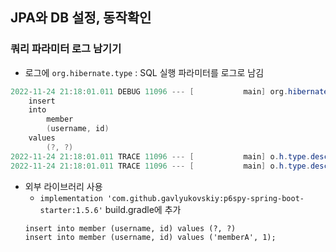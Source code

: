 ## JPA와 DB 설정, 동작확인

### 쿼리 파라미터 로그 남기기
- 로그에 ``org.hibernate.type`` : SQL 실행 파라미터를 로그로 남김
```java
2022-11-24 21:18:01.011 DEBUG 11096 --- [           main] org.hibernate.SQL                        : 
    insert 
    into
        member
        (username, id) 
    values
        (?, ?)
2022-11-24 21:18:01.011 TRACE 11096 --- [           main] o.h.type.descriptor.sql.BasicBinder      : binding parameter [1] as [VARCHAR] - [memberA]
2022-11-24 21:18:01.011 TRACE 11096 --- [           main] o.h.type.descriptor.sql.BasicBinder      : binding parameter [2] as [BIGINT] - [1]
```
- 외부 라이브러리 사용
    - ``implementation 'com.github.gavlyukovskiy:p6spy-spring-boot-starter:1.5.6'`` build.gradle에 추가
    ```
    insert into member (username, id) values (?, ?)
    insert into member (username, id) values ('memberA', 1);
    ```
